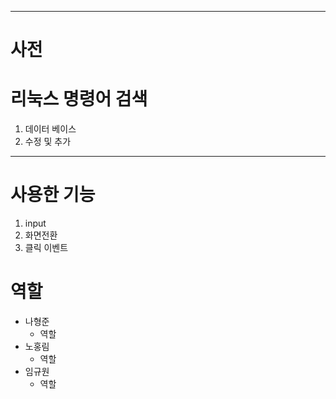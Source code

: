 <hr>

사전
====

# 리눅스 명령어 검색
1. 데이터 베이스
2. 수정 및 추가 

<hr>

# 사용한 기능
1. input
2. 화면전환
3. 클릭 이벤트

# 역할
* 나형준
    * 역할
* 노홍림
    * 역할
* 임규원
    * 역할